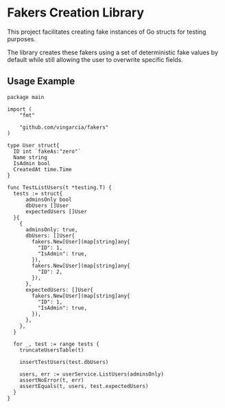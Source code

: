 # Fakers Creation Library

This project facilitates creating fake instances of Go structs for
testing purposes.

The library creates these fakers using a set of deterministic fake
values by default while still allowing the user to overwrite specific
fields.

## Usage Example

```golang
package main

import (
	"fmt"

	"github.com/vingarcia/fakers"
)

type User struct{
  ID int `fakeAs:"zero"`
  Name string
  IsAdmin bool
  CreatedAt time.Time
}

func TestListUsers(t *testing.T) {
  tests := struct{
      adminsOnly bool
      dbUsers []User
      expectedUsers []User
  }{
    {
      adminsOnly: true,
      dbUsers: []User{
        fakers.New[User](map[string]any{
          "ID": 1,
          "IsAdmin": true,
        }),
        fakers.New[User](map[string]any{
          "ID": 2,
        }),
      },
      expectedUsers: []User{
        fakers.New[User](map[string]any{
          "ID": 1,
          "IsAdmin": true,
        }),
      },
    },
  }

  for _, test := range tests {
    truncateUsersTable(t)

    insertTestUsers(test.dbUsers)

    users, err := userService.ListUsers(adminsOnly)
    assertNoError(t, err)
    assertEquals(t, users, test.expectedUsers)
  }
}
```
